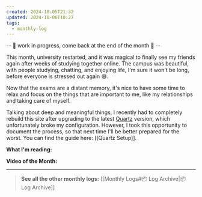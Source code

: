 ```yaml
---
created: 2024-10-05T21:32
updated: 2024-10-06T10:27
tags:
  - monthly-log
---
```

-- 🚧 work in progress, come back at the end of the month 🚧 --

This month, university restarted, and it was magical to finally see my friends again after weeks of studying together online. The campus was beautiful, with people studying, chatting, and enjoying life, I'm sure it won't be long, before everyone is stressed out again 😅.

Now that the exams are a distant memory, it's nice to have some time to relax and focus on the things that are important to me, like my relationships and taking care of myself.

Talking about deep and meaningful things, I recently had to completely rebuild this site after upgrading to the latest [Quartz](https://quartz.jzhao.xyz/) version, which unfortunately broke my configuration. However, I took this opportunity to document the process, so that next time I'll be better prepared for the worst. You can find the guide here: [[Quartz Setup]].

**What I'm reading:**

**Video of the Month:**

---

>**See all the other monthly logs:** [[Monthly Logs#📦 Log Archive|📦 Log Archive]]